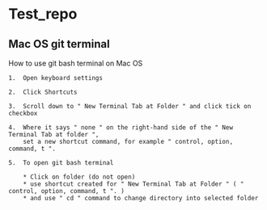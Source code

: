 # Test_repo

## Mac OS git terminal

How to use git bash terminal on Mac OS

```
1.  Open keyboard settings
```

```
2.  Click Shortcuts
```

```
3.  Scroll down to " New Terminal Tab at Folder " and click tick on checkbox
```

```
4.  Where it says " none " on the right-hand side of the " New Terminal Tab at folder ",
    set a new shortcut command, for example " control, option, command, t ".
```

```
5.  To open git bash terminal

    * Click on folder (do not open)
    * use shortcut created for " New Terminal Tab at Folder " ( " control, option, command, t ". )
    * and use " cd " command to change directory into selected folder
    
```
    
